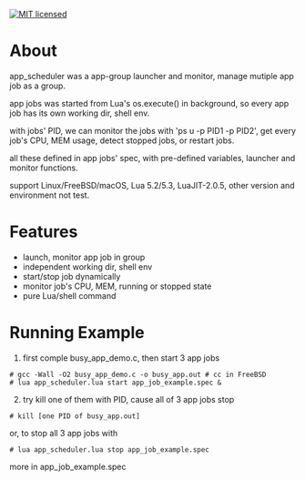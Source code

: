 

[![MIT licensed][1]][2]

[1]: https://img.shields.io/badge/license-MIT-blue.svg
[2]: LICENSE






# About

app_scheduler was a app-group launcher and monitor, manage mutiple app
job as a group.

app jobs was started from Lua's os.execute() in background, so every app
job has its own working dir, shell env.

with jobs' PID, we can monitor the jobs with 'ps u -p PID1 -p PID2', get
every job's CPU, MEM usage, detect stopped jobs, or restart jobs.

all these defined in app jobs' spec, with pre-defined variables, launcher
and monitor functions.

support Linux/FreeBSD/macOS, Lua 5.2/5.3, LuaJIT-2.0.5, other version
and environment not test.




# Features

- launch, monitor app job in group
- independent working dir, shell env
- start/stop job dynamically
- monitor job's CPU, MEM, running or stopped state
- pure Lua/shell command





# Running Example

1. first comple busy_app_demo.c, then start 3 app jobs

```
# gcc -Wall -O2 busy_app_demo.c -o busy_app.out # cc in FreeBSD
# lua app_scheduler.lua start app_job_example.spec &
```

2. try kill one of them with PID, cause all of 3 app jobs stop

```
# kill [one PID of busy_app.out]
```

or, to stop all 3 app jobs with

```
# lua app_scheduler.lua stop app_job_example.spec
```

more in app_job_example.spec
